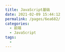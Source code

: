 ```yaml
---
title: JavaScript基础
date: 2021-02-09 15:44:12
permalink: /pages/6ea682/
categories:
  - 前端
  - JavaScript
tags:
  - 
---
```


